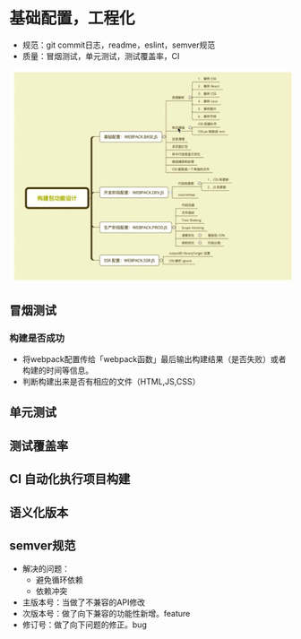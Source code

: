 # 基础配置，工程化

- 规范：git commit日志，readme，eslint，semver规范
- 质量：冒烟测试，单元测试，测试覆盖率，CI

![](/image/7f43dd2d6ebb682a576a09e0dab4bdc.png)

## 冒烟测试

### 构建是否成功
- 将webpack配置传给「webpack函数」最后输出构建结果（是否失败）或者构建的时间等信息。
- 判断构建出来是否有相应的文件（HTML,JS,CSS）

## 单元测试

## 测试覆盖率

## CI 自动化执行项目构建

## 语义化版本

## semver规范
- 解决的问题：
  - 避免循环依赖
  - 依赖冲突
- 主版本号：当做了不兼容的API修改
- 次版本号：做了向下兼容的功能性新增。feature
- 修订号：做了向下问题的修正。bug